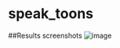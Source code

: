 # speak_toons

##Results screenshots
![image](https://github.com/RangineniBalaji/speak_toons/assets/83932925/479862ed-681d-40c2-b017-c2ed132a6a7e)
